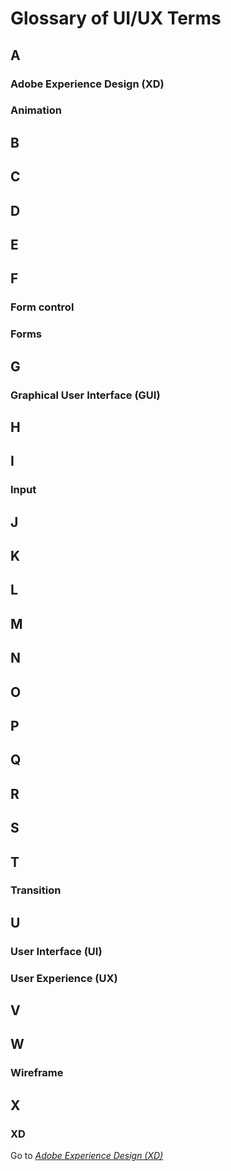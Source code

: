 # Glossary of UI/UX Terms

## A

### Adobe Experience Design (XD)

### Animation

## B

## C

## D

## E

## F

### Form control

### Forms

## G

### Graphical User Interface (GUI)

## H

## I

### Input

## J

## K

## L

## M

## N

## O

## P

## Q

## R

## S

## T

### Transition

## U

### User Interface (UI)

### User Experience (UX)

## V

## W

### Wireframe

## X

### XD

Go to [*Adobe Experience Design (XD)*](./#user-content-adobe-experience-design-xd)

